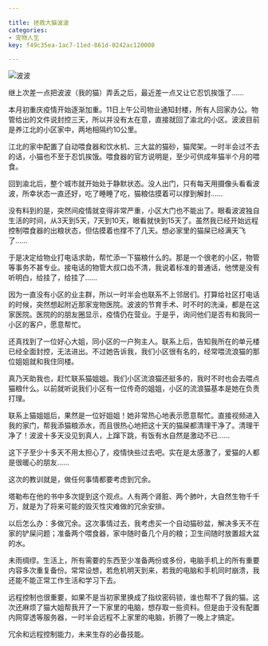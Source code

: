 ```yaml
---

title: 拯救大猫波波
categories:
- 宠物人生
key: f49c35ea-1ac7-11ed-861d-0242ac120008

---
```


![波波](https://images.animesdata.com/other/202211241.jpg)

继上次差一点把波波（我的猫）弄丢之后，最近差一点又让它忍饥挨饿了……

本月初重庆疫情开始逐渐加重。11日上午公司物业通知封楼，所有人回家办公。物管给出的文件说封控三天，所以并没有太在意，直接就回了渝北的小区。波波目前是养江北的小区家中，两地相隔约10公里。

江北的家中配置了自动喂食器和饮水机、三大盆的猫砂，猫爬架。一时半会过不去的话，小猫也不至于忍饥挨饿。喂食器的官方说明是，至少可供成年猫半个月的喂食。

回到渝北后，整个城市就开始处于静默状态。没人出门，只有每天用摄像头看看波波，所幸状态一直还好，吃了睡睡了吃，猫粮估摸着可以撑到解封……

没有料到的是，突然间疫情就变得非常严重，小区大门也不能出了。眼看波波独自生活的时间，从3天到5天，7天到10天，眼看就快到15天了。虽然我已经开始远程控制喂食器的出粮状态，但估摸着也撑不了几天。想必家里的猫屎已经满天飞了……

于是决定给物业打电话求助，帮忙添一下猫粮什么的。那是一个很老的小区，物管等事务不甚专业。接电话的物管大叔口齿不清，我说着标准的普通话，他愣是没有听明白，给挂了，给挂了……

因为一直没有小区的业主群，所以一时半会也联系不上邻居们。打算给社区打电话的时候，突然想起附近那家宠物医院。波波的节育手术、时不时的洗澡，都是在这家医院。医院的的朋友圈显示，疫情仍在营业。于是乎，询问他们是否有和我同一小区的客户，愿意帮忙。

还真找到了一位好心大姐，同小区的一户狗主人。联系上后，告知我所在的单元楼已经全面封控，无法进出。不过她告诉我，我们小区很有名的，经常喂流浪猫的那位姐姐就和我住同楼。

真乃天助我也，赶忙联系猫姐姐。我们小区流浪猫还挺多的，我时不时也会去喂点猫粮什么。以前就听说我们小区有一位传奇的姐姐，小区的流浪猫基本是她在负责打理。

联系上猫姐姐后，果然是一位好姐姐！她非常热心地表示愿意帮忙。直接视频进入我的家门，帮我添猫粮添水，而且很热心地把这十天的猫屎都清理干净了。清理干净了！波波十多天没见到真人，上蹿下跳，有饭有水自然是激动不已……

这下子至少十多天不用太担心了，疫情快些过去吧。实在是太感激了，爱猫的人都是很暖心的朋友……

这次的教训就是，做任何事情都要考虑到冗余。

塔勒布在他的书中多次提到这个观点。人有两个肾脏、两个肺叶，大自然生物千千万，就是为了将来可能的毁灭性灾难做的冗余安排。

以后怎么办：多做冗余。这次事情过去，我考虑买一个自动猫砂盆，解决多天不在家的铲屎问题；准备两个喂食器，家中随时备几个月的粮；卫生间随时放置超大盆的水。

未雨绸缪。生活上，所有需要的东西至少准备两份或多份，电脑手机上的所有重要内容多次重复备份。常常设想，若危机明天到来，若我的电脑和手机同时崩溃，我还能不能正常工作生活和学习下去。

远程控制也很重要，如果不是当初家里换成了指纹密码锁，谁也帮不了我的猫。这次还麻烦了猫大姐帮我开了一下家里的电脑，想存取一些资料。但是由于没有配置内网穿透等服务器，一时半会远程不上家里的电脑，折腾了一晚上才搞定。

冗余和远程控制能力，未来生存的必备技能。
